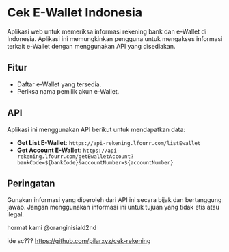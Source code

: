 # Cek E-Wallet Indonesia

Aplikasi web untuk memeriksa informasi rekening bank dan e-Wallet di Indonesia. Aplikasi ini memungkinkan pengguna untuk mengakses informasi terkait e-Wallet dengan menggunakan API yang disediakan.

## Fitur

- Daftar e-Wallet yang tersedia.
- Periksa nama pemilik akun e-Wallet.

## API

Aplikasi ini menggunakan API berikut untuk mendapatkan data:

- **Get List E-Wallet**: `https://api-rekening.lfourr.com/listEwallet`
- **Get Account E-Wallet**: `https://api-rekening.lfourr.com/getEwalletAccount?bankCode=${bankCode}&accountNumber=${accountNumber}`

## Peringatan

Gunakan informasi yang diperoleh dari API ini secara bijak dan bertanggung jawab. Jangan menggunakan informasi ini untuk tujuan yang tidak etis atau ilegal.

hormat kami @oranginisiald2nd 

ide sc??? https://github.com/pilarxyz/cek-rekening

